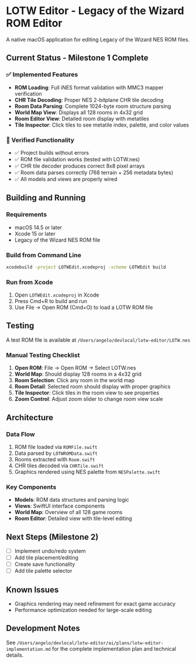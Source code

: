 # LOTW Editor - Legacy of the Wizard ROM Editor

A native macOS application for editing Legacy of the Wizard NES ROM files.

## Current Status - Milestone 1 Complete

### ✅ Implemented Features

- **ROM Loading**: Full iNES format validation with MMC3 mapper verification
- **CHR Tile Decoding**: Proper NES 2-bitplane CHR tile decoding  
- **Room Data Parsing**: Complete 1024-byte room structure parsing
- **World Map View**: Displays all 128 rooms in 4x32 grid
- **Room Editor View**: Detailed room display with metatiles
- **Tile Inspector**: Click tiles to see metatile index, palette, and color values

### 🎯 Verified Functionality

- ✅ Project builds without errors
- ✅ ROM file validation works (tested with LOTW.nes)
- ✅ CHR tile decoder produces correct 8x8 pixel arrays
- ✅ Room data parses correctly (768 terrain + 256 metadata bytes)
- ✅ All models and views are properly wired

## Building and Running

### Requirements
- macOS 14.5 or later
- Xcode 15 or later
- Legacy of the Wizard NES ROM file

### Build from Command Line
```bash
xcodebuild -project LOTWEdit.xcodeproj -scheme LOTWEdit build
```

### Run from Xcode
1. Open `LOTWEdit.xcodeproj` in Xcode
2. Press Cmd+R to build and run
3. Use File → Open ROM (Cmd+O) to load a LOTW ROM file

## Testing

A test ROM file is available at `/Users/angelo/devlocal/lotw-editor/LOTW.nes`

### Manual Testing Checklist

1. **Open ROM**: File → Open ROM → Select LOTW.nes
2. **World Map**: Should display 128 rooms in a 4x32 grid
3. **Room Selection**: Click any room in the world map
4. **Room Detail**: Selected room should display with proper graphics
5. **Tile Inspector**: Click tiles in the room view to see properties
6. **Zoom Control**: Adjust zoom slider to change room view scale

## Architecture

### Data Flow
1. ROM file loaded via `ROMFile.swift`
2. Data parsed by `LOTWROMData.swift` 
3. Rooms extracted with `Room.swift`
4. CHR tiles decoded via `CHRTile.swift`
5. Graphics rendered using NES palette from `NESPalette.swift`

### Key Components
- **Models**: ROM data structures and parsing logic
- **Views**: SwiftUI interface components
- **World Map**: Overview of all 128 game rooms
- **Room Editor**: Detailed view with tile-level editing

## Next Steps (Milestone 2)

- [ ] Implement undo/redo system
- [ ] Add tile placement/editing
- [ ] Create save functionality
- [ ] Add tile palette selector

## Known Issues

- Graphics rendering may need refinement for exact game accuracy
- Performance optimization needed for large-scale editing

## Development Notes

See `/Users/angelo/devlocal/lotw-editor/ai/plans/lotw-editor-implementation.md` for the complete implementation plan and technical details.